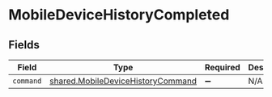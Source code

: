 # MobileDeviceHistoryCompleted


## Fields

| Field                                                                                  | Type                                                                                   | Required                                                                               | Description                                                                            |
| -------------------------------------------------------------------------------------- | -------------------------------------------------------------------------------------- | -------------------------------------------------------------------------------------- | -------------------------------------------------------------------------------------- |
| `command`                                                                              | [shared.MobileDeviceHistoryCommand](../../models/shared/mobiledevicehistorycommand.md) | :heavy_minus_sign:                                                                     | N/A                                                                                    |